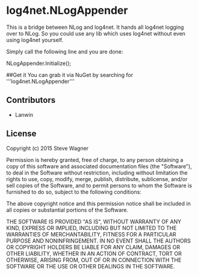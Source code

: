 log4net.NLogAppender
=============================
This is a bridge between NLog and log4net. It hands all log4net logging over to
NLog. So you could use any lib which uses log4net without even using log4net 
yourself.

Simply call the following line and you are done:

   NLogAppender.Initialize();
   
##Get it
You can grab it via NuGet by searching for '''log4net.NLogAppender'''

## Contributors
* Lanwin

## License
Copyright (c) 2015 Steve Wagner

Permission is hereby granted, free of charge, to any person obtaining a copy of this software and associated documentation files (the "Software"), to deal in the Software without restriction, including without limitation the rights to use, copy, modify, merge, publish, distribute, sublicense, and/or sell copies of the Software, and to permit persons to whom the Software is furnished to do so, subject to the following conditions:

The above copyright notice and this permission notice shall be included in all copies or substantial portions of the Software.

THE SOFTWARE IS PROVIDED "AS IS", WITHOUT WARRANTY OF ANY KIND, EXPRESS OR IMPLIED, INCLUDING BUT NOT LIMITED TO THE WARRANTIES OF MERCHANTABILITY, FITNESS FOR A PARTICULAR PURPOSE AND NONINFRINGEMENT. IN NO EVENT SHALL THE AUTHORS OR COPYRIGHT HOLDERS BE LIABLE FOR ANY CLAIM, DAMAGES OR OTHER LIABILITY, WHETHER IN AN ACTION OF CONTRACT, TORT OR OTHERWISE, ARISING FROM, OUT OF OR IN CONNECTION WITH THE SOFTWARE OR THE USE OR OTHER DEALINGS IN THE SOFTWARE.
